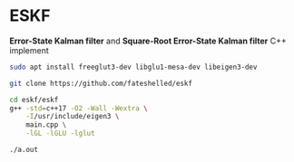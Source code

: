 # ESKF
**Error-State Kalman filter** and **Square-Root Error-State Kalman filter** C++ implement

```bash
sudo apt install freeglut3-dev libglu1-mesa-dev libeigen3-dev

git clone https://github.com/fateshelled/eskf

cd eskf/eskf
g++ -std=c++17 -O2 -Wall -Wextra \
    -I/usr/include/eigen3 \
    main.cpp \
    -lGL -lGLU -lglut

./a.out
```
